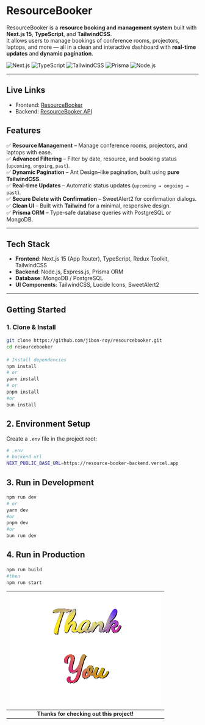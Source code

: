 # ResourceBooker

ResourceBooker is a **resource booking and management system** built with **Next.js 15**, **TypeScript**, and **TailwindCSS**.  
It allows users to manage bookings of conference rooms, projectors, laptops, and more — all in a clean and interactive dashboard with **real-time updates** and **dynamic pagination**.

![Next.js](https://img.shields.io/badge/Next.js-15-black?style=flat&logo=next.js)
![TypeScript](https://img.shields.io/badge/TypeScript-5-blue?style=flat&logo=typescript)
![TailwindCSS](https://img.shields.io/badge/TailwindCSS-3.4-06B6D4?style=flat&logo=tailwind-css)
![Prisma](https://img.shields.io/badge/Prisma-ORM-blue?style=flat&logo=prisma)
![Node.js](https://img.shields.io/badge/Node.js-Express-green?style=flat&logo=node.js)

---

## Live Links

- Frontend: [ResourceBooker](https://resourcebooker.vercel.app)
- Backend: [ResourceBooker API](https://resource-booker-backend.vercel.app)

## Features

✅ **Resource Management** – Manage conference rooms, projectors, and laptops with ease.  
✅ **Advanced Filtering** – Filter by date, resource, and booking status (`upcoming`, `ongoing`, `past`).  
✅ **Dynamic Pagination** – Ant Design–like pagination, built using **pure TailwindCSS**.  
✅ **Real-time Updates** – Automatic status updates (`upcoming → ongoing → past`).  
✅ **Secure Delete with Confirmation** – SweetAlert2 for confirmation dialogs.  
✅ **Clean UI** – Built with **Tailwind** for a minimal, responsive design.  
✅ **Prisma ORM** – Type-safe database queries with PostgreSQL or MongoDB.

---

## Tech Stack

- **Frontend**: Next.js 15 (App Router), TypeScript, Redux Toolkit, TailwindCSS
- **Backend**: Node.js, Express.js, Prisma ORM
- **Database**: MongoDB / PostgreSQL
- **UI Components**: TailwindCSS, Lucide Icons, SweetAlert2

---

## Getting Started

### 1️. Clone & Install

```bash
git clone https://github.com/jibon-roy/resourcebooker.git
cd resourcebooker

# Install dependencies
npm install
# or
yarn install
# or
pnpm install
#or
bun install
```

## 2. Environment Setup

Create a `.env` file in the project root:

```bash
# .env
# backend url
NEXT_PUBLIC_BASE_URL=https://resource-booker-backend.vercel.app
```

## 3. Run in Development

```bash
npm run dev
# or
yarn dev
#or
pnpm dev
#or
bun run dev
```

## 4. Run in Production

```bash
npm run build
#then
npm run start
```

<p align="center">

| ![Dashboard Preview](src/assets/thank-you-2.gif) |
| :----------------------------------------------: |
|    **Thanks for checking out this project!**     |

</p>
